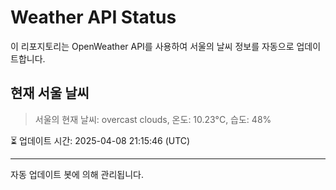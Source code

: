
# Weather API Status

이 리포지토리는 OpenWeather API를 사용하여 서울의 날씨 정보를 자동으로 업데이트합니다.

## 현재 서울 날씨
> 서울의 현재 날씨: overcast clouds, 온도: 10.23°C, 습도: 48%

⏳ 업데이트 시간: 2025-04-08 21:15:46 (UTC)

---
자동 업데이트 봇에 의해 관리됩니다.
